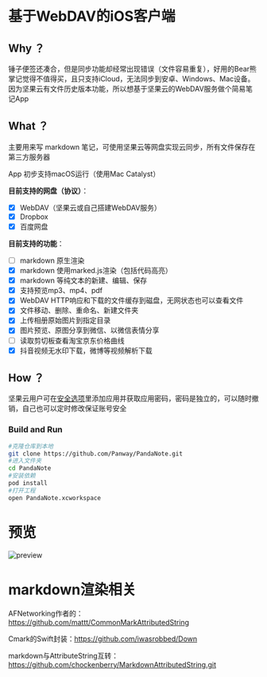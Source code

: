 # 基于WebDAV的iOS客户端

## Why ？

锤子便签还凑合，但是同步功能却经常出现错误（文件容易重复），好用的Bear熊掌记觉得不值得买，且只支持iCloud，无法同步到安卓、Windows、Mac设备。
因为坚果云有文件历史版本功能，所以想基于坚果云的WebDAV服务做个简易笔记App

## What ？

主要用来写 markdown 笔记，可使用坚果云等网盘实现云同步，所有文件保存在第三方服务器

App 初步支持macOS运行（使用Mac Catalyst）

**目前支持的网盘（协议）**：

- [x] WebDAV（坚果云或自己搭建WebDAV服务）
- [x] Dropbox
- [x] 百度网盘

**目前支持的功能**：

- [ ] markdown 原生渲染
- [x] markdown 使用marked.js渲染（包括代码高亮）
- [x] markdown 等纯文本的新建、编辑、保存
- [x] 支持预览mp3、mp4、pdf
- [x] WebDAV HTTP响应和下载的文件缓存到磁盘，无网状态也可以查看文件
- [x] 文件移动、删除、重命名、新建文件夹
- [x] 上传相册原始图片到指定目录
- [x] 图片预览、原图分享到微信、以微信表情分享
- [ ] 读取剪切板查看淘宝京东价格曲线
- [x] 抖音视频无水印下载，微博等视频解析下载

##  How ？

坚果云用户可在[安全选项](https://www.jianguoyun.com/#/safety)里添加应用并获取应用密码，密码是独立的，可以随时撤销，自己也可以定时修改保证账号安全

### Build and Run

```bash
#克隆仓库到本地
git clone https://github.com/Panway/PandaNote.git
#进入文件夹
cd PandaNote
#安装依赖
pod install
#打开工程
open PandaNote.xcworkspace
```

# 预览

![preview](https://i.loli.net/2019/09/03/ClPQ842ZIzpXUrc.gif)



# markdown渲染相关

AFNetworking作者的： https://github.com/mattt/CommonMarkAttributedString

Cmark的Swift封装：https://github.com/iwasrobbed/Down

markdown与AttributeString互转： https://github.com/chockenberry/MarkdownAttributedString.git